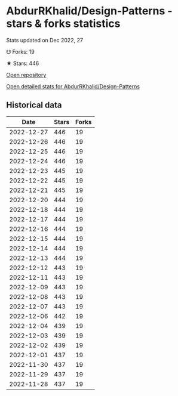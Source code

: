 # AbdurRKhalid/Design-Patterns - stars & forks statistics

Stats updated on Dec 2022, 27

☋ Forks: 19

★ Stars: 446

[Open repository](https://github.com/AbdurRKhalid/Design-Patterns)

[Open detailed stats for AbdurRKhalid/Design-Patterns](https://reviewgithub.com/rep/AbdurRKhalid/Design-Patterns)

## Historical data
| Date | Stars | Forks |
|------|-------|-------|
| 2022-12-27 | 446 | 19 | 
| 2022-12-26 | 446 | 19 | 
| 2022-12-25 | 446 | 19 | 
| 2022-12-24 | 446 | 19 | 
| 2022-12-23 | 445 | 19 | 
| 2022-12-22 | 445 | 19 | 
| 2022-12-21 | 445 | 19 | 
| 2022-12-20 | 444 | 19 | 
| 2022-12-18 | 444 | 19 | 
| 2022-12-17 | 444 | 19 | 
| 2022-12-16 | 444 | 19 | 
| 2022-12-15 | 444 | 19 | 
| 2022-12-14 | 444 | 19 | 
| 2022-12-13 | 444 | 19 | 
| 2022-12-12 | 443 | 19 | 
| 2022-12-11 | 443 | 19 | 
| 2022-12-09 | 443 | 19 | 
| 2022-12-08 | 443 | 19 | 
| 2022-12-07 | 443 | 19 | 
| 2022-12-06 | 442 | 19 | 
| 2022-12-04 | 439 | 19 | 
| 2022-12-03 | 439 | 19 | 
| 2022-12-02 | 439 | 19 | 
| 2022-12-01 | 437 | 19 | 
| 2022-11-30 | 437 | 19 | 
| 2022-11-29 | 437 | 19 | 
| 2022-11-28 | 437 | 19 | 

